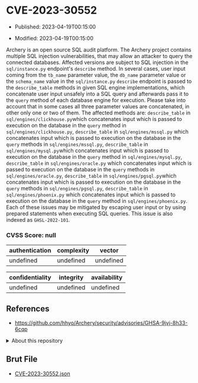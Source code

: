# CVE-2023-30552

- Published: 2023-04-19T00:15:00

- Modified: 2023-04-19T00:15:00

Archery is an open source SQL audit platform. The Archery project contains multiple SQL injection vulnerabilities, that may allow an attacker to query the connected databases. Affected versions are subject to SQL injection in the `sql/instance.py` endpoint's `describe` method. In several cases, user input coming from the `tb_name` parameter value,  the `db_name` parameter value or the `schema_name` value in the `sql/instance.py` `describe` endpoint is passed to the `describe_table` methods in given SQL engine implementations, which concatenate user input unsafely into a SQL query and afterwards pass it to the `query` method of each database engine for execution. Please take into account that in some cases all three parameter values are concatenated, in other only one or two of them. The affected methods are: `describe_table` in `sql/engines/clickhouse.py`which concatenates input which is passed to execution on the database in the  `query` method in `sql/engines/clickhouse.py`, `describe_table` in `sql/engines/mssql.py` which concatenates input which is passed to execution on the database in the `query` methods in `sql/engines/mssql.py`, `describe_table` in `sql/engines/mysql.py`which concatenates input which is passed to execution on the database in the `query` method in `sql/engines/mysql.py`, `describe_table` in `sql/engines/oracle.py` which concatenates input which is passed to execution on the database in the `query` methods in `sql/engines/oracle.py`, `describe_table` in `sql/engines/pgsql.py`which concatenates input which is passed to execution on the database in the `query` methods in `sql/engines/pgsql.py`, `describe_table` in `sql/engines/phoenix.py` which concatenates input which is passed to execution on the database in the  `query` method in `sql/engines/phoenix.py`. Each of these issues may be mitigated by escaping user input or by using prepared statements when executing SQL queries. This issue is also indexed as `GHSL-2022-101`.


### CVSS Score: **null**

| authentication | complexity | vector |
| --- | --- | --- |
| undefined | undefined | undefined |

| confidentiality | integrity | availability |
| --- | --- | --- |
| undefined | undefined | undefined |

## References

* https://github.com/hhyo/Archery/security/advisories/GHSA-9jvj-8h33-6cqp

<details>
<summary>About this repository</summary> 

  This repository is part of the project [Live Hack CVE](https://github.com/Live-Hack-CVE). Main website can be found [www.live-hack.org](https://www.live-hack.org) 
  
  Made by [Sn0wAlice](https://github.com/Sn0wAlice) for the people that care about security and need to have a feed of the latest CVEs. Hope you enjoy it, don't forget to star the repo and follow me on [Twitter](https://twitter.com/Sn0wAlice) and [Github](https://github.com/Sn0wAlice). And that is my [personnal website](https://www.alice-snow.me/)

  - [Home Page](https://github.com/Live-Hack-CVE)
  - [Framework](https://github.com/Live-Hack-CVE/cve-framework)
  - [CVE database](https://github.com/Live-Hack-CVE/full_database)
  - [Changelog](https://github.com/Live-Hack-CVE/Changelog)
</details>

## Brut File

* [CVE-2023-30552.json](https://raw.githubusercontent.com/Live-Hack-CVE/full_database/main/cves/2023/CVE-2023-30552.json)

